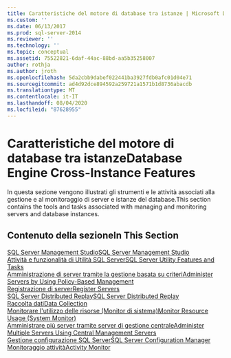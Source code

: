 ```yaml
---
title: Caratteristiche del motore di database tra istanze | Microsoft Docs
ms.custom: ''
ms.date: 06/13/2017
ms.prod: sql-server-2014
ms.reviewer: ''
ms.technology: ''
ms.topic: conceptual
ms.assetid: 75522821-6daf-44ac-88bd-aa5b35258007
author: rothja
ms.author: jroth
ms.openlocfilehash: 5da2cbb9dabef022441ba3927fdb0afc01d04e71
ms.sourcegitcommit: ad4d92dce894592a259721a1571b1d8736abacdb
ms.translationtype: MT
ms.contentlocale: it-IT
ms.lasthandoff: 08/04/2020
ms.locfileid: "87628955"
---
```

# <a name="database-engine-cross-instance-features"></a><span data-ttu-id="c1348-102">Caratteristiche del motore di database tra istanze</span><span class="sxs-lookup"><span data-stu-id="c1348-102">Database Engine Cross-Instance Features</span></span>
  <span data-ttu-id="c1348-103">In questa sezione vengono illustrati gli strumenti e le attività associati alla gestione e al monitoraggio di server e istanze del database.</span><span class="sxs-lookup"><span data-stu-id="c1348-103">This section contains the tools and tasks associated with managing and monitoring servers and database instances.</span></span>  
  
## <a name="in-this-section"></a><span data-ttu-id="c1348-104">Contenuto della sezione</span><span class="sxs-lookup"><span data-stu-id="c1348-104">In This Section</span></span>  
  
[<span data-ttu-id="c1348-105">SQL Server Management Studio</span><span class="sxs-lookup"><span data-stu-id="c1348-105">SQL Server Management Studio</span></span>](../ssms/sql-server-management-studio-ssms.md)  
[<span data-ttu-id="c1348-106">Attività e funzionalità di Utilità SQL Server</span><span class="sxs-lookup"><span data-stu-id="c1348-106">SQL Server Utility Features and Tasks</span></span>](../relational-databases/manage/sql-server-utility-features-and-tasks.md)  
[<span data-ttu-id="c1348-107">Amministrazione di server tramite la gestione basata su criteri</span><span class="sxs-lookup"><span data-stu-id="c1348-107">Administer Servers by Using Policy-Based Management</span></span>](../relational-databases/policy-based-management/administer-servers-by-using-policy-based-management.md)  
[<span data-ttu-id="c1348-108">Registrazione di server</span><span class="sxs-lookup"><span data-stu-id="c1348-108">Register Servers</span></span>](../ssms/register-servers/register-servers.md)  
[<span data-ttu-id="c1348-109">SQL Server Distributed Replay</span><span class="sxs-lookup"><span data-stu-id="c1348-109">SQL Server Distributed Replay</span></span>](../tools/distributed-replay/sql-server-distributed-replay.md)  
[<span data-ttu-id="c1348-110">Raccolta dati</span><span class="sxs-lookup"><span data-stu-id="c1348-110">Data Collection</span></span>](../relational-databases/data-collection/data-collection.md)  
[<span data-ttu-id="c1348-111">Monitorare l'utilizzo delle risorse &#40;Monitor di sistema&#41;</span><span class="sxs-lookup"><span data-stu-id="c1348-111">Monitor Resource Usage &#40;System Monitor&#41;</span></span>](../relational-databases/performance-monitor/monitor-resource-usage-system-monitor.md)  
[<span data-ttu-id="c1348-112">Amministrare più server tramite server di gestione centrale</span><span class="sxs-lookup"><span data-stu-id="c1348-112">Administer Multiple Servers Using Central Management Servers</span></span>](../relational-databases/administer-multiple-servers-using-central-management-servers.md)  
[<span data-ttu-id="c1348-113">Gestione configurazione SQL Server</span><span class="sxs-lookup"><span data-stu-id="c1348-113">SQL Server Configuration Manager</span></span>](../relational-databases/sql-server-configuration-manager.md)  
[<span data-ttu-id="c1348-114">Monitoraggio attività</span><span class="sxs-lookup"><span data-stu-id="c1348-114">Activity Monitor</span></span>](../relational-databases/performance-monitor/activity-monitor.md)  
  
  
